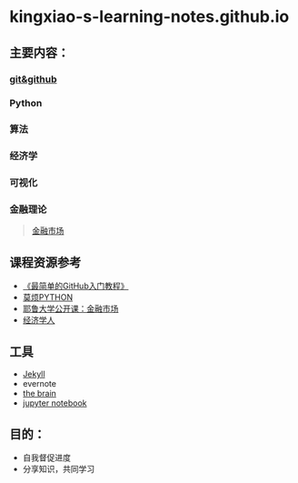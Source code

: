 # kingxiao-s-learning-notes.github.io
## 主要内容：
### [git&github](https://github.com/Kingxiao/kingxiao-s-learning-notes.github.io/blob/gh-pages/github&git.md)
### Python
### 算法
### 经济学
### 可视化
### 金融理论
> [金融市场](https://github.com/Kingxiao/kingxiao-s-learning-notes.github.io/blob/gh-pages/%E3%80%8A%E9%87%91%E8%9E%8D%E5%B8%82%E5%9C%BA%E3%80%8B%E7%AC%94%E8%AE%B0%E7%9B%AE%E5%BD%95.md)


## 课程资源参考
* [《最简单的GitHub入门教程》](https://www.bilibili.com/video/av4857819/)
* [莫烦PYTHON](https://morvanzhou.github.io/)
* [耶鲁大学公开课：金融市场](https://www.bilibili.com/video/av9947400)
* [经济学人](https://github.com/nailperry-zd/The-Economist)

## 工具
* [Jekyll](https://jekyllcn.com/docs/github-pages/)
* evernote
* [the brain](http://www.ypojie.com/2826.html)
* [jupyter notebook](https://jupyter.org/)

## 目的：
* 自我督促进度
* 分享知识，共同学习
